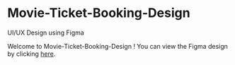 # Movie-Ticket-Booking-Design
UI/UX Design using Figma

Welcome to Movie-Ticket-Booking-Design ! You can view the Figma design by clicking [here](https://www.figma.com/file/VcN1JUgtpKO7J0viy0Bvsk/Movie-Ticket-Booking?type=design&node-id=0%3A1&mode=design&t=6ahNMK1CykxtdoiN-1).
